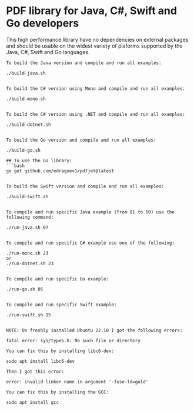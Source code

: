 # PDF library for Java, C#, Swift and Go developers

This high performance library have no dependencies on external packages and should be usable on the widest variety of plaforms supported by the Java, C#, Swift and Go languages.


```
To build the Java version and compile and run all examples:

./build-java.sh


To build the C# version using Mono and compile and run all examples:

./build-mono.sh


To build the C# version using .NET and compile and run all examples:

./build-dotnet.sh


To build the Go version and compile and run all examples:

./build-go.sh

## To use the Go library:
```bash
go get github.com/edragoev1/pdfjet@latest


To build the Swift version and compile and run all examples:

./build-swift.sh


To compile and run specific Java example (from 01 to 50) use the following command:

./run-java.sh 07


To compile and run specific C# example use one of the following:

./run-mono.sh 23
or
./run-dotnet.sh 23


To compile and run specific Go example:

./run-go.sh 05


To compile and run specific Swift example:

./run-swift.sh 15


NOTE: On freshly installed Ubuntu 22.10 I got the following errors:

fatal error: sys/types.h: No such file or directory

You can fix this by installing libc6-dev:

sudo apt install libc6-dev

Then I got this error:

error: invalid linker name in argument '-fuse-ld=gold'

You can fix this by installing the GCC:

sudo apt install gcc
